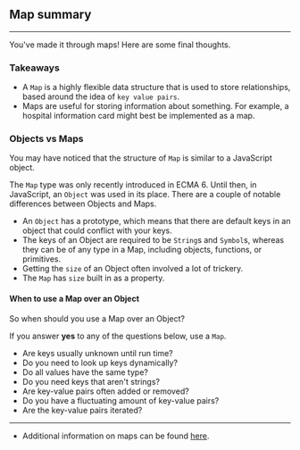 ## Map summary
-----
You've made it through maps! Here are some final thoughts.

### Takeaways

+ A `Map` is a highly flexible data structure that is used to store relationships, based around the idea of `key value pairs`.
+ Maps are useful for storing information about something. For example, a hospital information card might best be implemented as a map.

### Objects vs Maps

You may have noticed that the structure of `Map` is similar to a JavaScript object.

The `Map` type was only recently introduced in ECMA 6. Until then, in JavaScript, an `Object` was used in its place.
There are a couple of notable differences between Objects and Maps.

+ An `Object` has a prototype, which means that there are default keys in an object that could conflict with your keys.
+ The keys of an Object are required to be `String`s and `Symbol`s, whereas they can be of any type in a Map, including objects, functions, or primitives.
+ Getting the `size` of an Object often involved a lot of trickery.
+ The `Map` has `size` built in as a property.

#### When to use a Map over an Object

So when should you use a Map over an Object?

If you answer **yes** to any of the questions below, use a `Map`.

+ Are keys usually unknown until run time?
+ Do you need to look up keys dynamically?
+ Do all values have the same type?
+ Do you need keys that aren't strings?
+ Are key-value pairs often added or removed?
+ Do you have a fluctuating amount of key-value pairs?
+ Are the key-value pairs iterated?


---

+ Additional information on maps can be found [here](https://developer.mozilla.org/en-US/docs/Web/JavaScript/Reference/Global_Objects/Map).
